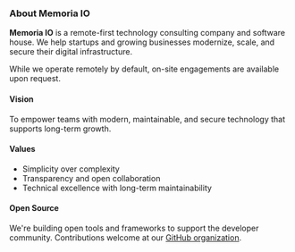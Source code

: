 ### About Memoria IO

**Memoria IO** is a remote-first technology consulting company and software house. We help startups and growing businesses modernize, scale, and secure their digital infrastructure.

While we operate remotely by default, on-site engagements are available upon request.

#### Vision

To empower teams with modern, maintainable, and secure technology that supports long-term growth.

#### Values

- Simplicity over complexity  
- Transparency and open collaboration  
- Technical excellence with long-term maintainability


#### Open Source

We're building open tools and frameworks to support the developer community. Contributions welcome at our [GitHub organization](https://github.com/memoria-io/).
